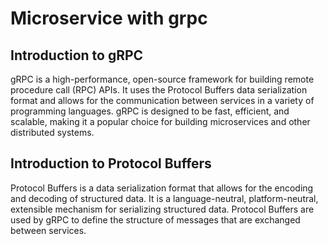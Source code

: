 # Microservice with grpc

## Introduction to gRPC

gRPC is a high-performance, open-source framework for building remote procedure call (RPC) APIs. It uses the Protocol Buffers data serialization format and allows for the communication between services in a variety of programming languages. gRPC is designed to be fast, efficient, and scalable, making it a popular choice for building microservices and other distributed systems.

## Introduction to Protocol Buffers

Protocol Buffers is a data serialization format that allows for the encoding and decoding of structured data. It is a language-neutral, platform-neutral, extensible mechanism for serializing structured data. Protocol Buffers are used by gRPC to define the structure of messages that are exchanged between services.
